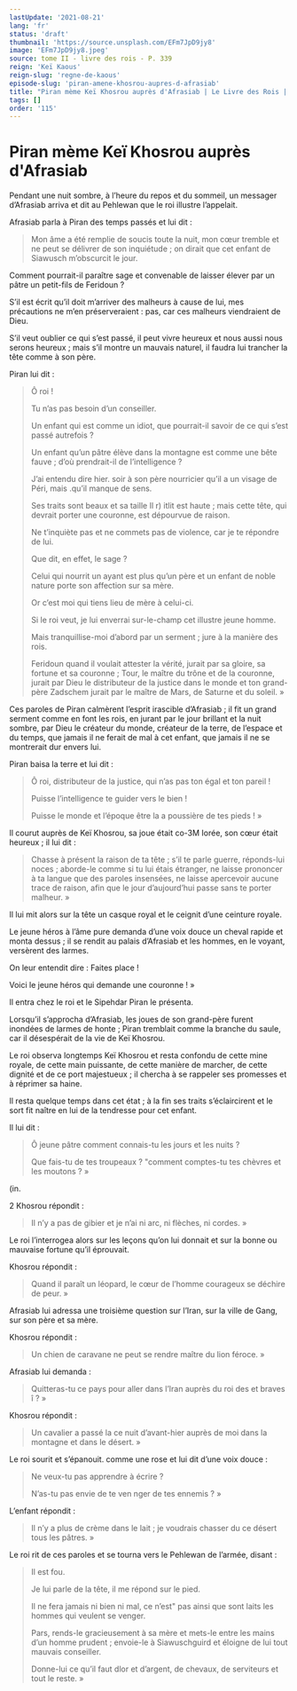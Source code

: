 ```yaml
---
lastUpdate: '2021-08-21'
lang: 'fr'
status: 'draft'
thumbnail: 'https://source.unsplash.com/EFm7JpD9jy8'
image: 'EFm7JpD9jy8.jpeg'
source: tome II - livre des rois - P. 339
reign: 'Keï Kaous'
reign-slug: 'regne-de-kaous'
episode-slug: 'piran-amene-khosrou-aupres-d-afrasiab'
title: "Piran mème Keï Khosrou auprès d'Afrasiab | Le Livre des Rois | Shâhnâmeh"
tags: []
order: '115'
---
```


<!-- LTeX: language=fr -->

# Piran mème Keï Khosrou auprès d'Afrasiab

Pendant une nuit sombre, à l’heure du repos et du sommeil, un messager d’Afrasiab arriva et dit au Pehlewan que le roi illustre l’appelait.

Afrasiab parla à Piran des temps passés et lui dit :

> Mon âme a été remplie de soucis toute la nuit, mon cœur tremble et ne peut se délivrer de son inquiétude ; on dirait que cet enfant de Siawusch m’obscurcit le jour.

Comment pourrait-il paraître sage et convenable de laisser élever par un pâtre un petit-fils de Feridoun ?

S’il est écrit qu’il doit m’arriver des malheurs à cause de lui, mes précautions ne m’en préserveraient : pas, car ces malheurs viendraient de Dieu.

S’il veut oublier ce qui s’est passé, il peut vivre heureux et nous aussi nous serons heureux ; mais s’il montre un mauvais naturel, il faudra lui trancher la tête comme à son père.

Piran lui dit :

> Ô roi !
>
> Tu n’as pas besoin d’un conseiller.
>
> Un enfant qui est comme un idiot, que pourrait-il savoir de ce qui s’est passé autrefois ?
>
> Un enfant qu’un pâtre élève dans la montagne est comme une bête fauve ; d’où prendrait-il de l’intelligence ?
>
> J’ai entendu dire hier. soir à son père nourricier qu’il a un visage de Péri, mais .qu’il manque de sens.
>
> Ses traits sont beaux et sa taille Il r) itlit est haute ; mais cette tête, qui devrait porter une couronne, est dépourvue de raison.
>
> Ne t’inquiète pas et ne commets pas de violence, car je te répondre de lui.
>
> Que dit, en effet, le sage ?
>
> Celui qui nourrit un ayant est plus qu’un père et un enfant de noble nature porte son affection sur sa mère.
>
> Or c’est moi qui tiens lieu de mère à celui-ci.
>
> Si le roi veut, je lui enverrai sur-le-champ cet illustre jeune homme.
>
> Mais tranquillise-moi d’abord par un serment ; jure à la manière des rois.
>
> Feridoun quand il voulait attester la vérité, jurait par sa gloire, sa fortune et sa couronne ; Tour, le maître du trône et de la couronne, jurait par Dieu le distributeur de la justice dans le monde et ton grand-père Zadschem jurait par le maître de Mars, de Saturne et du soleil. »

Ces paroles de Piran calmèrent l’esprit irascible d’Afrasiab ; il fit un grand serment comme en font les rois, en jurant par le jour brillant et la nuit sombre, par Dieu le créateur du monde, créateur de la terre, de l’espace et du temps, que jamais il ne ferait de mal à cet enfant, que jamais il ne se montrerait dur envers lui.

Piran baisa la terre et lui dit :

> Ô roi, distributeur de la justice, qui n’as pas ton égal et ton pareil !
>
> Puisse l’intelligence te guider vers le bien !
>
> Puisse le monde et l’époque être la a poussière de tes pieds ! »

Il courut auprès de Keï Khosrou, sa joue était co-3M Iorée, son cœur était heureux ; il lui dit :

> Chasse à présent la raison de ta tête ; s’il te parle guerre, réponds-lui noces ; aborde-le comme si tu lui étais étranger, ne laisse prononcer à ta langue que des paroles insensées, ne laisse apercevoir aucune trace de raison, afin que le jour d’aujourd’hui passe sans te porter malheur. »

Il lui mit alors sur la tête un casque royal et le ceignit d’une ceinture royale.

Le jeune héros à l’âme pure demanda d’une voix douce un cheval rapide et monta dessus ; il se rendit au palais d’Afrasiab et les hommes, en le voyant, versèrent des larmes.

On leur entendit dire : Faites place !

Voici le jeune héros qui demande une couronne ! »

Il entra chez le roi et le Sipehdar Piran le présenta.

Lorsqu’il s’approcha d’Afrasiab, les joues de son grand-père furent inondées de larmes de honte ; Piran tremblait comme la branche du saule, car il désespérait de la vie de Keï Khosrou.

Le roi observa longtemps Keï Khosrou et resta confondu de cette mine royale, de cette main puissante, de cette manière de marcher, de cette dignité et de ce port majestueux ; il chercha à se rappeler ses promesses et à réprimer sa haine.

Il resta quelque temps dans cet état ; à la fin ses traits s’éclaircirent et le sort fit naître en lui de la tendresse pour cet enfant.

Il lui dit :

> Ô jeune pâtre comment connais-tu les jours et les nuits ?
>
> Que fais-tu de tes troupeaux ? "comment comptes-tu tes chèvres et les moutons ? »

(in.

2 Khosrou répondit :

> Il n’y a pas de gibier et je n’ai ni arc, ni flèches, ni cordes. »

Le roi l’interrogea alors sur les leçons qu’on lui donnait et sur la bonne ou mauvaise fortune qu’il éprouvait.

Khosrou répondit :

> Quand il paraît un léopard, le cœur de l’homme courageux se déchire de peur. »

Afrasiab lui adressa une troisième question sur l’Iran, sur la ville de Gang, sur son père et sa mère.

Khosrou répondit :

> Un chien de caravane ne peut se rendre maître du lion féroce. »

Afrasiab lui demanda :

> Quitteras-tu ce pays pour aller dans l’Iran auprès du roi des et braves î ? »

Khosrou répondit :

> Un cavalier a passé la ce nuit d’avant-hier auprès de moi dans la montagne et dans le désert. »

Le roi sourit et s’épanouit. comme une rose et lui dit d’une voix douce :

> Ne veux-tu pas apprendre à écrire ?
>
> N’as-tu pas envie de te ven nger de tes ennemis ? »

L’enfant répondit :

> Il n’y a plus de crème dans le lait ; je voudrais chasser du ce désert tous les pâtres. »

Le roi rit de ces paroles et se tourna vers le Pehlewan de l’armée, disant :

> Il est fou.
>
> Je lui parle de la tête, il me répond sur le pied.
>
> Il ne fera jamais ni bien ni mal, ce n’est" pas ainsi que sont laits les hommes qui veulent se venger.
>
> Pars, rends-le gracieusement à sa mère et mets-le entre les mains d’un homme prudent ; envoie-le à Siawuschguird et éloigne de lui tout mauvais conseiller.
>
> Donne-lui ce qu’il faut dlor et d’argent, de chevaux, de serviteurs et tout le reste. »
